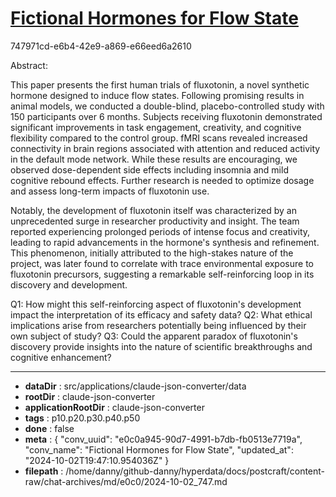 # [Fictional Hormones for Flow State](https://claude.ai/chat/e0c0a945-90d7-4991-b7db-fb0513e7719a)

747971cd-e6b4-42e9-a869-e66eed6a2610

 Abstract:

This paper presents the first human trials of fluxotonin, a novel synthetic hormone designed to induce flow states. Following promising results in animal models, we conducted a double-blind, placebo-controlled study with 150 participants over 6 months. Subjects receiving fluxotonin demonstrated significant improvements in task engagement, creativity, and cognitive flexibility compared to the control group. fMRI scans revealed increased connectivity in brain regions associated with attention and reduced activity in the default mode network. While these results are encouraging, we observed dose-dependent side effects including insomnia and mild cognitive rebound effects. Further research is needed to optimize dosage and assess long-term impacts of fluxotonin use.

Notably, the development of fluxotonin itself was characterized by an unprecedented surge in researcher productivity and insight. The team reported experiencing prolonged periods of intense focus and creativity, leading to rapid advancements in the hormone's synthesis and refinement. This phenomenon, initially attributed to the high-stakes nature of the project, was later found to correlate with trace environmental exposure to fluxotonin precursors, suggesting a remarkable self-reinforcing loop in its discovery and development.

Q1: How might this self-reinforcing aspect of fluxotonin's development impact the interpretation of its efficacy and safety data?
Q2: What ethical implications arise from researchers potentially being influenced by their own subject of study?
Q3: Could the apparent paradox of fluxotonin's discovery provide insights into the nature of scientific breakthroughs and cognitive enhancement?

---

* **dataDir** : src/applications/claude-json-converter/data
* **rootDir** : claude-json-converter
* **applicationRootDir** : claude-json-converter
* **tags** : p10.p20.p30.p40.p50
* **done** : false
* **meta** : {
  "conv_uuid": "e0c0a945-90d7-4991-b7db-fb0513e7719a",
  "conv_name": "Fictional Hormones for Flow State",
  "updated_at": "2024-10-02T19:47:10.954036Z"
}
* **filepath** : /home/danny/github-danny/hyperdata/docs/postcraft/content-raw/chat-archives/md/e0c0/2024-10-02_747.md
